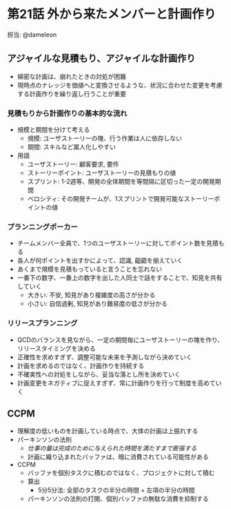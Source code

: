 # 第21話 外から来たメンバーと計画作り

担当: @dameleon

## アジャイルな見積もり、アジャイルな計画作り

- 綿密な計画は、崩れたときの対処が困難
- 現時点のナレッジを価値へと変換させるような、状況に合わせた変更を考慮する計画作りを繰り返し行うことが重要

### 見積もりから計画作りの基本的な流れ

- 規模と期間を分けて考える
    - 規模: ユーザストーリーの塊、行う作業は人に依存しない
    - 期間: スキルなど属人化しやすい
- 用語
    - ユーザストーリー: 顧客要求, 要件
    - ストーリーポイント: ユーザストーリーの見積もりの値
    - スプリント: 1-2週等、開発の全体期間を等間隔に区切った一定の開発期間
    - ベロシティ: その開発チームが、1スプリントで開発可能なストーリーポイントの値

### プランニングポーカー

- チームメンバー全員で、1つのユーザストーリーに対してポイント数を見積もる
- 各人が何ポイントを出すかによって、認識, 齟齬を揃えていく
- あくまで規模を見積もっていると言うことを忘れない
- 一番下の数字、一番上の数字を出した人同士で話をすることで、知見を共有していく
    - 大きい: 不安, 知見があり複雑度の高さが分かる
    - 小さい: 自信過剰, 知見があり難易度の低さが分かる

### リリースプランニング

- QCDのバランスを見ながら、一定の期間毎にユーザストーリーの塊を作り、リリースタイミングを決める
- 正確性を求めすぎず、調整可能な未来を予測しながら決めていく
- 計画を求めるのではなく、計画作りを持続する
- 不確実性への対処をしながら、妥当な落とし所を決めていく
- 計画変更をネガティブに捉えすぎず、常に計画作りを行って制度を高めていく

## CCPM

- 理解度の低いものを計画している時点で、大体の計画は上振れする
- パーキンソンの法則
    - _仕事の量は完成のために与えられた時間を満たすまで膨張する_
    - 計画に織り込まれたバッファは、暗に消費されている可能性がある
- CCPM
    - バッファを個別タスクに積むのではなく、プロジェクトに対して積む
    - 算出
        - 5分5分法: 全部のタスクの半分の時間 + 左項の半分の時間
    - パーキンソンの法則の打開、個別バッファの無駄な消費を抑制する
